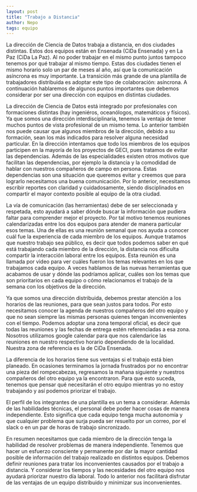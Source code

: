 ```yaml
---
layout: post
title: "Trabajo a Distancia"
author: Nepo
tags: equipo
---
```


La dirección de Ciencia de Datos trabaja a distancia, en dos ciudades distintas. Estos dos
equipos están en Ensenada (CiDa Ensenada) y en La Paz (CiDa La Paz). Al no poder 
trabajar en el mismo punto juntos tampoco tenemos por qué trabajar al mismo tiempo. Estas dos 
ciudades tienen el mismo horario solo un par de meses al año, así que la comunicación asíncrona es 
muy importante. La transición más grande de una plantilla de trabajadores distribuida es adoptar 
este tipo de colaboración: asíncrona. A continuación hablaremos de algunos puntos importantes que
debemos considerar por ser una dirección con equipos en distintas ciudades.

La dirección de Ciencia de Datos está integrado por profesionales con formaciones distintas (hay 
ingeniéros, oceanólogos, matemáticos y físicos). Ya que somos una dirección interdisciplinaria, 
tenemos la ventaja de tener muchos puntos de vista profesional de un mismo tema. Lo anterior 
también nos puede causar que algunos miembros de la dirección, debido a su formación, sean los más
indicados para resolver alguna necesidad particular. En la dirección intentamos que todo los 
miembros de los equipos participen en la mayoría de los proyectos de GECI, pues tratamos de evitar
las dependencias. Además de las especialidades existen otros motivos que facilitan las 
dependencias, por ejemplo la distancia y la comodidad de hablar con nuestros compañeros de campo en
persona. Estas dependencias son una situación que queremos evitar y creemos que para lograrlo 
necesitamos una buena comunicación. Por lo anterior, necesitamos escribir reportes con claridad y 
cuidadosamente, siendo disciplinados en compartir el mayor contexto posible al equipo de la otra
ciudad. 

La vía de comunicación (las herramientas) debe de ser seleccionada y respetada, esto ayudará a 
saber dónde buscar la información que pudiera faltar para comprender mejor el proyecto. Por tal 
motivo tenemos reuniones calendarizadas entre los dos equipos para atender de manera particular 
esos temas. Una de ellas es una reunión semanal que nos ayuda a conocer cuál fue la experiencia de 
cada miembro de los equipos. Aunque tratamos que nuestro trabajo sea público, es decir que todos 
podemos saber en qué está trabajando cada miembro de la dirección, la distancia nos dificulta 
compartir la interacción laboral entre los equipos. Esta reunión es una llamada por video para ver
cuáles fueron los temas relevantes en los que trabajamos cada equipo. A veces hablamos de las 
nuevas herramientas que acabamos de usar y dónde las podríamos aplicar, cuáles son los temas que 
son prioritarios en cada equipo o cómo relacionamos el trabajo de la semana con los objetivos de 
la dirección. 

Ya que somos una dirección distribuida, debemos prestar atención a los horarios de las reuniones, 
para que sean justos para todos. Por esto necesitamos conocer la agenda de nuestros compañeros 
del otro equipo y que no sean siempre las mismas personas quienes tengan inconvenientes con el 
tiempo. Podemos adoptar una zona temporal oficial, es decir que todas las reuniones y las fechas de
entrega estén referenciadas a esa zona. Nosotros utilizamos google calendar para que nos 
calendarice las reuniones en nuestro respectivo horario dependiendo de la localidad. Nuestra zona
de referencia es la de CiDa Ensenada. 

La diferencia de los horarios tiene sus ventajas si el trabajo está bien planeado. En ocasiones 
terminamos la jornada frustrados por no encontrar una pieza del rompecabezas, regresamos la mañana
siguiente y nuestros compañeros del otro equipo ya la encontraron. Para que esto suceda, tenemos 
que pensar qué necesitarán el otro equipo mientras yo no estoy trabajando y así podemos priorizar 
el trabajo.

El perfil de los integrantes de una plantilla es un tema a considerar. Además de las habilidades 
técnicas, el personal debe poder hacer cosas de manera independiente. Esto significa que cada 
equipo tenga mucha autonomía y que cualquier problema que surja pueda ser resuelto por un correo,
por el slack o en un par de horas de trabajo sincronizado. 

En resumen necesitamos que cada miembro de la dirección tenga la habilidad de resolver problemas de 
manera independiente. Tenemos que hacer un esfuerzo consciente y permanente por dar la mayor 
cantidad posible de información del trabajo realizado en distintos equipos. Debemos definir 
reuniones para tratar los inconvenientes causados por el trabajo a distancia. Y considerar los 
tiempos y las necesidades del otro equipo nos ayudará priorizar nuestro día laboral. Todo lo 
anterior nos facilitará disfrutar de las ventajas de un equipo distribuido y minimizar sus 
inconvenientes. 
